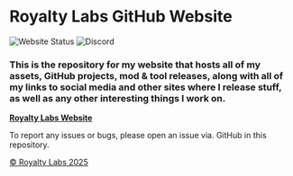 # Royalty Labs GitHub Website

![Website Status](https://img.shields.io/badge/Website_Status-Under_Construction-yellow?logo=github)  ![Discord](https://img.shields.io/badge/Royalty99%20Labs%20Discord%20Server-darkblue?style=flat&logo=discord&logoColor=white&link=https%3A%2F%2Fdiscord.gg%2FywwvZ66QbX)

### This is the repository for my website that hosts all of my assets, GitHub projects, mod & tool releases, along with all of my links to social media and other sites where I release stuff, as well as any other interesting things I work on.

**[Royalty Labs Website](https://royals-development.github.io)**

To report any issues or bugs, please open an issue via. GitHub in this repository.

[© Royalty Labs 2025](LICENSE.md/)
